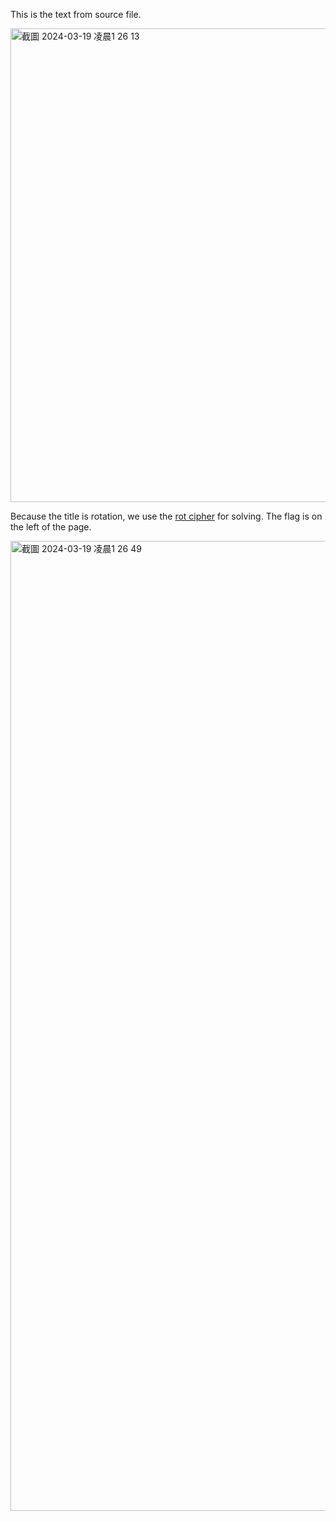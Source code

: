 This is the text from source file.

<img width="758" alt="截圖 2024-03-19 凌晨1 26 13" src="https://github.com/ki225/picoCTF/assets/123147937/73147f61-233a-4b15-8a0b-8af2d34ab3ff">

Because the title is rotation, we use the [rot cipher](https://www.dcode.fr/rot-cipher) for solving. The flag is on the left of the page.

<img width="1552" alt="截圖 2024-03-19 凌晨1 26 49" src="https://github.com/ki225/picoCTF/assets/123147937/b2e3b0ce-43d0-46ac-8f6a-f3862965a3a2">
